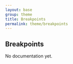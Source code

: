 ```yaml
---
layout: base
group: theme
title: Breakpoints
permalink: theme/breakpoints
---
```


## Breakpoints

<p class="hint hint--error">No documentation yet.</p>